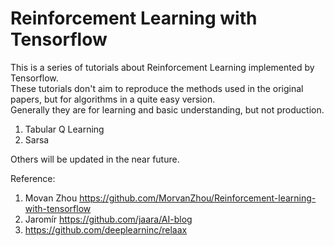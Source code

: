 # Reinforcement Learning with Tensorflow
This is a series of tutorials about Reinforcement Learning implemented by Tensorflow.  
These tutorials don't aim to reproduce the methods used in the original papers, but for algorithms in a quite easy version.  
Generally they are for learning and basic understanding, but not production.

1. Tabular Q Learning
2. Sarsa

Others will be updated in the near future.   
  
  
Reference:
1. Movan Zhou https://github.com/MorvanZhou/Reinforcement-learning-with-tensorflow
2. Jaromír https://github.com/jaara/AI-blog
3. https://github.com/deeplearninc/relaax